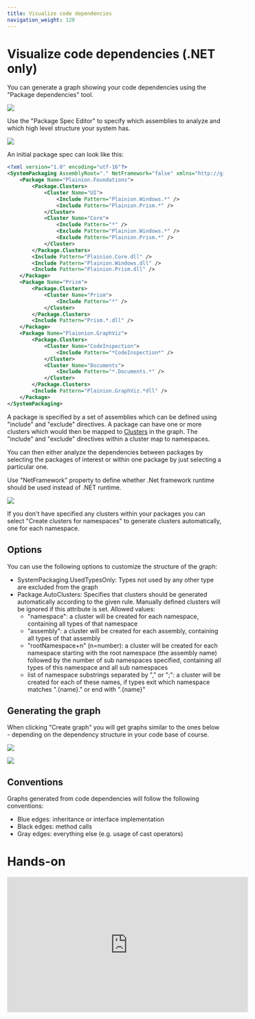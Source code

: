```yaml
---
title: Visualize code dependencies
navigation_weight: 120
---
```


# Visualize code dependencies (.NET only)

You can generate a graph showing your code dependencies using the "Package dependencies" tool.

![](../Screenshots/PackageDependencies.png)

Use the "Package Spec Editor" to specify which assemblies to analyze and which high level structure
your system has.

![](../Screenshots/PackageSpecEditor.png) 

An initial package spec can look like this:

```xml
<?xml version="1.0" encoding="utf-16"?>
<SystemPackaging AssemblyRoot="." NetFramework="false" xmlns="http://github.com/ronin4net/plainion/GraphViz/Packaging/Spec">
    <Package Name="Plainion.Foundations">
        <Package.Clusters>
            <Cluster Name="UI">
                <Include Pattern="Plainion.Windows.*" />
                <Include Pattern="Plainion.Prism.*" />
            </Cluster>
            <Cluster Name="Core">
                <Include Pattern="*" />
                <Exclude Pattern="Plainion.Windows.*" />
                <Exclude Pattern="Plainion.Prism.*" />
            </Cluster>
        </Package.Clusters>
        <Include Pattern="Plainion.Core.dll" />
        <Include Pattern="Plainion.Windows.dll" />
        <Include Pattern="Plainion.Prism.dll" />
    </Package>
    <Package Name="Prism">
        <Package.Clusters>
            <Cluster Name="Prism">
                <Include Pattern="*" />
            </Cluster>
        </Package.Clusters>
        <Include Pattern="Prism.*.dll" />
    </Package>
    <Package Name="Plaionion.GraphViz">
        <Package.Clusters>
            <Cluster Name="CodeInspection">
                <Include Pattern="*CodeInspection*" />
            </Cluster>
            <Cluster Name="Documents">
                <Include Pattern="*.Documents.*" />
            </Cluster>
        </Package.Clusters>
        <Include Pattern="Plainion.GraphViz.*dll" />
    </Package>
</SystemPackaging>
```

A package is specified by a set of assemblies which can be defined using "include" and "exclude" directives.
A package can have one or more clusters which would then be mapped to [Clusters](../Clusters) in the graph.
The "include" and "exclude" directives within a cluster map to namespaces.

You can then either analyze the dependencies between packages by selecting the packages of interest or within one package 
by just selecting a particular one.

Use "NetFramework" property to define whether .Net framework runtime should be used instead of .NET runtime.

![](../Screenshots/GenerateGraphFromPackageSpec.png)

If you don't have specified any clusters within your packages you can select "Create clusters for namespaces" to generate
clusters automatically, one for each namespace.

## Options

You can use the following options to customize the structure of the graph:

- SystemPackaging.UsedTypesOnly: Types not used by any other type are excluded from the graph
- Package.AutoClusters: Specifies that clusters should be generated automatically according to the given rule.
  Manually defined clusters will be ignored if this attribute is set. Allowed values:
  - "namespace": a cluster will be created for each namespace, containing all types of that namespace
  - "assembly": a cluster will be created for each assembly, containing all types of that assembly
  - "rootNamespace+n" (n=number): a cluster will be created for each namespace starting with the root namespace (the assembly name)
    followed by the number of sub namespaces specified, containing all types of this namespace and all sub namespaces
  - list of namespace substrings separated by "," or ";": a cluster will be created for each of these names, if types exit
    which namespace matches ".{name}." or end with ".{name}"

## Generating the graph

When clicking "Create graph" you will get graphs similar to the ones below - depending on the dependency structure in your
code base of course.

![](../Screenshots/Galaxy.1.png)

![](../Screenshots/Galaxy.2.png)

## Conventions

Graphs generated from code dependencies will follow the following conventions:

- Blue edges: inheritance or interface implementation
- Black edges: method calls
- Gray edges: everything else (e.g. usage of cast operators)

# Hands-on

<iframe width="560" height="315" src="https://www.youtube.com/embed/m6B9-mGJ0LY" title="YouTube video player" frameborder="0" allow="accelerometer; autoplay; clipboard-write; encrypted-media; gyroscope; picture-in-picture; web-share" allowfullscreen></iframe>
